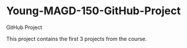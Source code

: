 # Young-MAGD-150-GitHub-Project
GitHub Project

This project contains the first 3 projects from the course.
